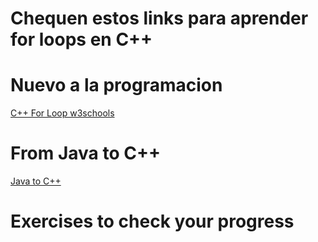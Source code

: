 # Chequen estos links para aprender for loops en C++

# Nuevo a la programacion

[C++ For Loop w3schools](https://www.w3schools.com/cpp/cpp_for_loop.asp)


# From Java to C++

[Java to C++](https://www.geeksforgeeks.org/difference-between-for-and-while-loop-in-c-c-java/)

# Exercises to check your progress


